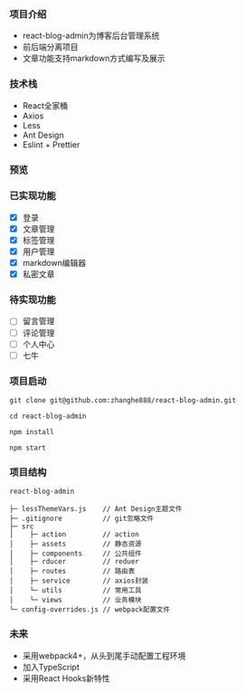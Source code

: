 ### 项目介绍
* react-blog-admin为博客后台管理系统
* 前后端分离项目
* 文章功能支持markdown方式编写及展示
### 技术栈
* React全家桶
* Axios
* Less
* Ant Design
* Eslint + Prettier
### 预览

### 已实现功能

- [x] 登录
- [x] 文章管理
- [x] 标签管理
- [x] 用户管理
- [x] markdown编辑器
- [x] 私密文章
### 待实现功能

- [ ] 留言管理
- [ ] 评论管理
- [ ] 个人中心
- [ ] 七牛

### 项目启动
```
git clone git@github.com:zhanghe888/react-blog-admin.git

cd react-blog-admin

npm install

npm start
```
### 项目结构
```
react-blog-admin

├─ lessThemeVars.js    // Ant Design主题文件
├─ .gitignore          // git忽略文件
├─ src
│    ├─ action         // action
│    ├─ assets         // 静态资源
│    ├─ components     // 公共组件
│    ├─ rducer         // reduer
│    ├─ routes         // 路由表
│    ├─ service        // axios封装
│    └─ utils          // 常用工具
│    └─ views          // 业务模块
└─ config-overrides.js // webpack配置文件
```

### 未来
* 采用webpack4+，从头到尾手动配置工程环境
* 加入TypeScript
* 采用React Hooks新特性